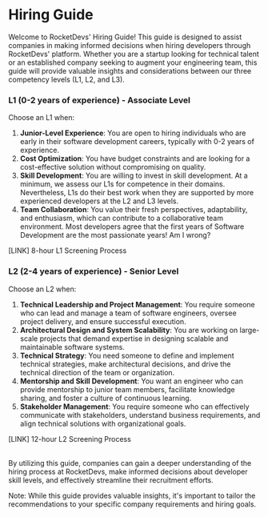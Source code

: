 # Hiring Guide
Welcome to RocketDevs' Hiring Guide! This guide is designed to assist companies in making informed decisions when hiring developers through RocketDevs' platform. Whether you are a startup looking for technical talent or an established company seeking to augment your engineering team, this guide will provide valuable insights and considerations between our three competency levels (L1, L2, and L3).

### **L1 (0-2 years of experience) - Associate Level**
Choose an L1 when:  

1. **Junior-Level Experience**: You are open to hiring individuals who are early in their software development careers, typically with 0-2 years of experience.
2. **Cost Optimization**: You have budget constraints and are looking for a cost-effective solution without compromising on quality.
3. **Skill Development**:  You are willing to invest in skill development. At a minimum, we assess our L1s for competence in their domains. Nevertheless, L1s do their best work when they are supported by more experienced developers at the L2 and L3 levels.
4. **Team Collaboration**: You value their fresh perspectives, adaptability, and enthusiasm, which can contribute to a collaborative team environment. Most developers agree that the first years of Software Development are the most passionate years! Am I wrong?   

[LINK] 8-hour L1 Screening Process

### **L2 (2-4 years of experience) - Senior Level**
Choose an L2 when:

1. **Technical Leadership and Project Management**: You require someone who can lead and manage a team of software engineers, oversee project delivery, and ensure successful execution.
2. **Architectural Design and System Scalability**: You are working on large-scale projects that demand expertise in designing scalable and maintainable software systems.
3. **Technical Strategy**: You need someone to define and implement technical strategies, make architectural decisions, and drive the technical direction of the team or organization.
4. **Mentorship and Skill Development**: You want an engineer who can provide mentorship to junior team members, facilitate knowledge sharing, and foster a culture of continuous learning.
5. **Stakeholder Management**: You require someone who can effectively communicate with stakeholders, understand business requirements, and align technical solutions with organizational goals.

[LINK] 12-hour L2 Screening Process   

<br>By utilizing this guide, companies can gain a deeper understanding of the hiring process at RocketDevs, make informed decisions about developer skill levels, and effectively streamline their recruitment efforts. 

Note: While this guide provides valuable insights, it's important to tailor the recommendations to your specific company requirements and hiring goals.
